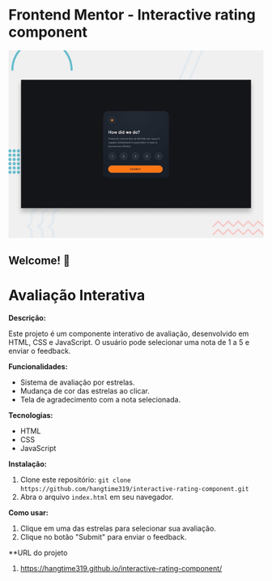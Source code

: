 # Frontend Mentor - Interactive rating component

![Design preview for the Interactive rating component coding challenge](./design/desktop-preview.jpg)

## Welcome! 👋

# Avaliação Interativa

**Descrição:**

Este projeto é um componente interativo de avaliação, desenvolvido em HTML, CSS e JavaScript. O usuário pode selecionar uma nota de 1 a 5 e enviar o feedback.

**Funcionalidades:**

* Sistema de avaliação por estrelas.
* Mudança de cor das estrelas ao clicar.
* Tela de agradecimento com a nota selecionada.

**Tecnologias:**

* HTML
* CSS
* JavaScript

**Instalação:**

1. Clone este repositório: `git clone https://github.com/hangtime319/interactive-rating-component.git`
2. Abra o arquivo `index.html` em seu navegador.

**Como usar:**

1. Clique em uma das estrelas para selecionar sua avaliação.
2. Clique no botão "Submit" para enviar o feedback.

**URL do projeto
1. https://hangtime319.github.io/interactive-rating-component/